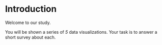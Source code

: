 # Introduction

Welcome to our study.

You will be shown a series of _5_ data visualizations.
Your task is to answer a short survey about each.
